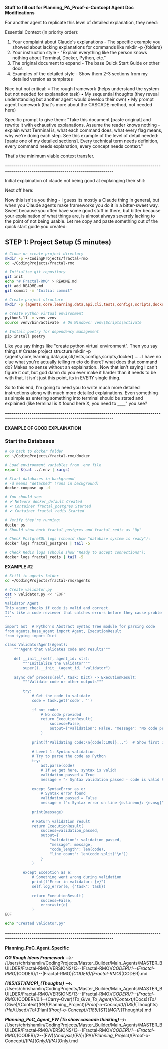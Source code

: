 **Stuff to fill out for Planning_PA_Proof-o-Contcept Agent Doc Modifications**



For another agent to replicate this level of detailed explanation, they need:

Essential Context (in priority order):
1. Your complaint about Claude's explanations - The specific example you showed about lacking explanations for commands like mkdir -p {folders}
2. Your instruction style - "Explain everything like the person knows nothing about Terminal, Docker, Python, etc."
3. The original document to expand - The base Quick Start Guide or other docs
4. Examples of the detailed style - Show them 2-3 sections from my detailed version as templates

Nice but not critical:
•  The rough framework (helps understand the system but not needed for explanation task)
•  My sequential thoughts (they reveal understanding but another agent would develop their own)
•  My prompt agent framework (that's more about the CASCADE method, not needed here)

Specific prompt to give them:
"Take this document [paste original] and rewrite it with exhaustive explanations. Assume the reader knows nothing - explain what Terminal is, what each command does, what every flag means, why we're doing each step. See this example of the level of detail needed: [paste one of my detailed sections]. Every technical term needs definition, every command needs explanation, every concept needs context."

That's the minimum viable context transfer.


**---------------------------------------------------------------------------------------------------------------------------------**



Initial explaination of claude not being good at explainging their shit:

Next off here:

Now this isn't a you thing - I guess its mostly a Claude thing in general, but when you Claude agents make frameworks you do it in a bitter-sweet way. Sweet because you often have some good stuff in there, but bitter because your explaination of what things are, is almost always severely lacking to the point of not being usable. Let me copy and paste something out of the quick start guide you created:


## STEP 1: Project Setup (5 minutes)

```bash
# Clone or create project directory
mkdir -p ~/CodingProjects/fractal-rmo
cd ~/CodingProjects/fractal-rmo

# Initialize git repository
git init
echo "# Fractal-RMO" > README.md
git add README.md
git commit -m "Initial commit"

# Create project structure
mkdir -p {agents,core,learning,data,api,cli,tests,configs,scripts,docker}

# Create Python virtual environment
python3.11 -m venv venv
source venv/bin/activate  # On Windows: venv\Scripts\activate

# Install poetry for dependency management
pip install poetry
```




Like you say things like "create python virtual environment". Then you say things # Create project structure
mkdir -p {agents,core,learning,data,api,cli,tests,configs,scripts,docker} ..... I have no clue what you're actually telling m eto do there? what does that command do? Makes no sense without an explaination.. Now that isn't saying I can't figure it out, but god damn do you ever make it harder than it needs to be with that. It isn't just this point, its in EVERY single thing. 

So to this end, I'm going to need you to write much more detailed instructions along with much more detailed explainations. Even something as simple as entering something into terminal should be stated and explained (like terminal is X found here X, you need to ____" you see?









**---------------------------------------------------------------------------------------------------------------------------------**




**EXAMPLE OF GOOD EXPLAINATION**



### Start the Databases

```bash
# Go back to docker folder
cd ~/CodingProjects/fractal-rmo/docker

# Load environment variables from .env file
export $(cat ../.env | xargs)

# Start databases in background
# -d means "detached" (runs in background)
docker-compose up -d

# You should see:
# ✔ Network docker_default Created
# ✔ Container fractal_postgres Started
# ✔ Container fractal_redis Started

# Verify they're running:
docker ps
# Should show both fractal_postgres and fractal_redis as "Up"

# Check PostgreSQL logs (should show "database system is ready"):
docker logs fractal_postgres | tail -5

# Check Redis logs (should show "Ready to accept connections"):
docker logs fractal_redis | tail -5
```




**EXAMPLE #2**


```bash
# Still in agents folder
cd ~/CodingProjects/fractal-rmo/agents

# Create validator.py
cat > validator.py << 'EOF'
"""
Validator Agent
This agent checks if code is valid and correct.
It's like a code reviewer that catches errors before they cause problems.
"""

import ast  # Python's Abstract Syntax Tree module for parsing code
from agents.base_agent import Agent, ExecutionResult
from typing import Dict

class ValidatorAgent(Agent):
    """Agent that validates code and results"""
    
    def __init__(self, agent_id: str):
        """Initialize the validator"""
        super().__init__(agent_id, "validator")
        
    async def process(self, task: Dict) -> ExecutionResult:
        """Validate code or other outputs"""
        
        try:
            # Get the code to validate
            code = task.get('code', '')
            
            if not code:
                # No code provided
                return ExecutionResult(
                    success=False,
                    output={"validation": False, "message": "No code provided to validate"}
                )
            
            print(f"Validating code:\n{code[:100]}...")  # Show first 100 chars
            
            # Level 1: Syntax validation
            # Try to parse the code as Python
            try:
                ast.parse(code)
                # If we get here, syntax is valid!
                validation_passed = True
                message = "✓ Syntax validation passed - code is valid Python"
                
            except SyntaxError as e:
                # Syntax error found
                validation_passed = False
                message = f"✗ Syntax error on line {e.lineno}: {e.msg}"
            
            print(message)
            
            # Return validation result
            return ExecutionResult(
                success=validation_passed,
                output={
                    "validation": validation_passed,
                    "message": message,
                    "code_length": len(code),
                    "line_count": len(code.split('\n'))
                }
            )
            
        except Exception as e:
            # Something went wrong during validation
            print(f"Error in validator: {e}")
            self.log_error(e, {"task": task})
            
            return ExecutionResult(
                success=False,
                error=str(e)
            )
EOF

echo "Created validator.py"
```





**---------------------------------------------------------------------------------------------------------------------------------**





**Planning_PoC_Agent_Specific** 

***OG Rough Ideas Framework -->:*** /Users/chrishamlin/CodingProjects/Master_Builder/Main_Agents/MASTER_BUILDER/Fractal-RMO/VERSIONS/13--(Fractal-RMO)_(CODER)/1--(Fractal-RMO)_(CODER)/1--(Fractal-RMO)_(CODER)/(Fractal-RMO)_(CODER).md


***(185)_(ST)_(MCP)_(Thoughts) -->:*** /Users/chrishamlin/CodingProjects/Master_Builder/Main_Agents/MASTER_BUILDER/Fractal-RMO/VERSIONS/13--(Fractal-RMO)_(CODER)/1--(Fractal-RMO)_(CODER)/0.1--(Carry-Over)_(To_Give_To_Agent)/(Context)_(Docs)_(To)_(Give)/(Context)_(PA)_(Planning_Project)_(Proof-o-Concept)/(185)_(Thoughts)_(He)_(Used)_(To)_(Plan)_(Proof-o-Concept)/(185)_(ST)_(MCP)_(Thoughts).md


***Planning_PoC_Agent_FW (To show cascade thinking)-->:*** /Users/chrishamlin/CodingProjects/Master_Builder/Main_Agents/MASTER_BUILDER/Fractal-RMO/VERSIONS/13--(Fractal-RMO)_(CODER)/1--(Fractal-RMO)_(CODER)/2--(FW)_(Analysis)_(PA)/(PA)_(Planning_Project)_(Proof-o-Concept)/(PA)_(Only)/(PA)_(Only).md